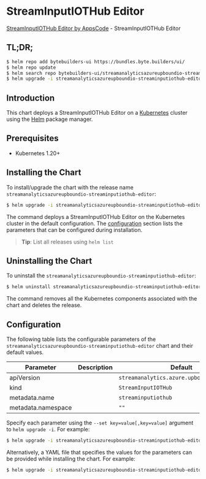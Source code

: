 # StreamInputIOTHub Editor

[StreamInputIOTHub Editor by AppsCode](https://byte.builders) - StreamInputIOTHub Editor

## TL;DR;

```bash
$ helm repo add bytebuilders-ui https://bundles.byte.builders/ui/
$ helm repo update
$ helm search repo bytebuilders-ui/streamanalyticsazureupboundio-streaminputiothub-editor --version=v0.4.18
$ helm upgrade -i streamanalyticsazureupboundio-streaminputiothub-editor bytebuilders-ui/streamanalyticsazureupboundio-streaminputiothub-editor -n default --create-namespace --version=v0.4.18
```

## Introduction

This chart deploys a StreamInputIOTHub Editor on a [Kubernetes](http://kubernetes.io) cluster using the [Helm](https://helm.sh) package manager.

## Prerequisites

- Kubernetes 1.20+

## Installing the Chart

To install/upgrade the chart with the release name `streamanalyticsazureupboundio-streaminputiothub-editor`:

```bash
$ helm upgrade -i streamanalyticsazureupboundio-streaminputiothub-editor bytebuilders-ui/streamanalyticsazureupboundio-streaminputiothub-editor -n default --create-namespace --version=v0.4.18
```

The command deploys a StreamInputIOTHub Editor on the Kubernetes cluster in the default configuration. The [configuration](#configuration) section lists the parameters that can be configured during installation.

> **Tip**: List all releases using `helm list`

## Uninstalling the Chart

To uninstall the `streamanalyticsazureupboundio-streaminputiothub-editor`:

```bash
$ helm uninstall streamanalyticsazureupboundio-streaminputiothub-editor -n default
```

The command removes all the Kubernetes components associated with the chart and deletes the release.

## Configuration

The following table lists the configurable parameters of the `streamanalyticsazureupboundio-streaminputiothub-editor` chart and their default values.

|     Parameter      | Description |                        Default                        |
|--------------------|-------------|-------------------------------------------------------|
| apiVersion         |             | <code>streamanalytics.azure.upbound.io/v1beta1</code> |
| kind               |             | <code>StreamInputIOTHub</code>                        |
| metadata.name      |             | <code>streaminputiothub</code>                        |
| metadata.namespace |             | <code>""</code>                                       |


Specify each parameter using the `--set key=value[,key=value]` argument to `helm upgrade -i`. For example:

```bash
$ helm upgrade -i streamanalyticsazureupboundio-streaminputiothub-editor bytebuilders-ui/streamanalyticsazureupboundio-streaminputiothub-editor -n default --create-namespace --version=v0.4.18 --set apiVersion=streamanalytics.azure.upbound.io/v1beta1
```

Alternatively, a YAML file that specifies the values for the parameters can be provided while
installing the chart. For example:

```bash
$ helm upgrade -i streamanalyticsazureupboundio-streaminputiothub-editor bytebuilders-ui/streamanalyticsazureupboundio-streaminputiothub-editor -n default --create-namespace --version=v0.4.18 --values values.yaml
```
